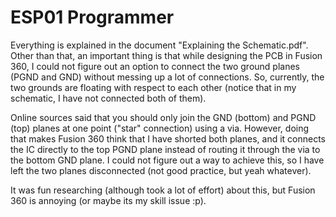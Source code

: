 # ESP01 Programmer
Everything is explained in the document "Explaining the Schematic.pdf". Other than that, an important thing is that while designing the PCB in Fusion 360, I could not figure out an option to connect the two ground planes (PGND and GND) without messing up a lot of connections. So, currently, the two grounds are floating with respect to each other (notice that in my schematic, I have not connected both of them).

Online sources said that you should only join the GND (bottom) and PGND (top) planes at one point ("star" connection) using a via. However, doing that makes Fusion 360 think that I have shorted both planes, and it connects the IC directly to the top PGND plane instead of routing it through the via to the bottom GND plane. I could not figure out a way to achieve this, so I have left the two planes disconnected (not good practice, but yeah whatever).

It was fun researching (although took a lot of effort) about this, but Fusion 360 is annoying (or maybe its my skill issue :p).